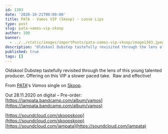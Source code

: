 ```yaml
---
id: 1303
date: '2020-10-21T00:00:00'
title: PATA - Vamos VIP (Skoop) - Loose Lips
type: post
slug: pata-vamos-vip-skoop
author: 100
banner:
  - ../../static/images/importPosts/pata-vamos-vip-skoop/image1303.jpeg
description: "Oldskool Dubstep tastefully revisited through the lens of this young talented producer. Offering on this VIP a slower paced take. \LRaw and effective! From PATA&#39;s Vamos&nbsp;single on Skoop. Out 28.11.2020 on digital &#8211; Pre-order: https://iampata.bandcamp.com/album/vamos https://soundcloud.com/skoopskoophttps://soundcloud.com/iampata [...]Read More..."
published: true
tags: []
---
```

Oldskool Dubstep tastefully revisited through the lens of this young talented producer. Offering on this VIP a slower paced take.  Raw and effective!

From [PATA](https://iampata.bandcamp.com/)'s _Vamos_ single on [Skoop](https://skoop.bandcamp.com/).

Out 28.11.2020 on digital – Pre-order: [https://iampata.bandcamp.com/album/vamos](https://iampata.bandcamp.com/album/vamos)

[https://soundcloud.com/skoopskoop](https://soundcloud.com/skoopskoop)  
[https://soundcloud.com/iampata](https://soundcloud.com/iampata)